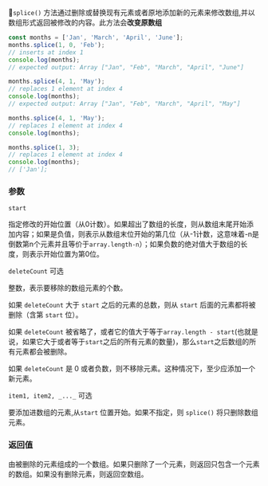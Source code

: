 `splice()` 方法通过删除或替换现有元素或者原地添加新的元素来修改数组,并以数组形式返回被修改的内容。此方法会**改变原数组**


```js
const months = ['Jan', 'March', 'April', 'June'];
months.splice(1, 0, 'Feb');
// inserts at index 1
console.log(months);
// expected output: Array ["Jan", "Feb", "March", "April", "June"]

months.splice(4, 1, 'May');
// replaces 1 element at index 4
console.log(months);
// expected output: Array ["Jan", "Feb", "March", "April", "May"]

months.splice(4, 1, 'May');
// replaces 1 element at index 4
console.log(months);

months.splice(1, 3);
// replaces 1 element at index 4
console.log(months);
// ['Jan'];
```

### 参数

`start​`

指定修改的开始位置（从0计数）。如果超出了数组的长度，则从数组末尾开始添加内容；如果是负值，则表示从数组末位开始的第几位（从-1计数，这意味着-n是倒数第n个元素并且等价于`array.length-n`）；如果负数的绝对值大于数组的长度，则表示开始位置为第0位。

`deleteCount`  可选

整数，表示要移除的数组元素的个数。

如果  `deleteCount`  大于  `start`  之后的元素的总数，则从  `start`  后面的元素都将被删除（含第  `start`  位）。

如果  `deleteCount`  被省略了，或者它的值大于等于`array.length - start`(也就是说，如果它大于或者等于`start`之后的所有元素的数量)，那么`start`之后数组的所有元素都会被删除。

如果  `deleteCount`  是 0 或者负数，则不移除元素。这种情况下，至少应添加一个新元素。

`item1, item2, _..._` 可选

要添加进数组的元素,从`start`  位置开始。如果不指定，则  `splice()`  将只删除数组元素。

### 返回值

由被删除的元素组成的一个数组。如果只删除了一个元素，则返回只包含一个元素的数组。如果没有删除元素，则返回空数组。
<!--stackedit_data:
eyJoaXN0b3J5IjpbMTU4NjUyNTMzMCwtMTIwNjY1OTIyMiwtMT
cwMjgzMDQ2OF19
-->